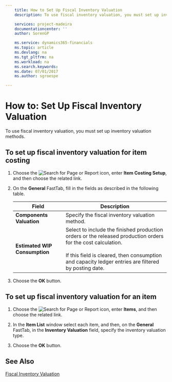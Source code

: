 ```yaml
---
    title: How to Set Up Fiscal Inventory Valuation
    description: To use fiscal inventory valuation, you must set up inventory valuation methods.

    services: project-madeira 
    documentationcenter: ''
    author: SorenGP

    ms.service: dynamics365-financials
    ms.topic: article
    ms.devlang: na
    ms.tgt_pltfrm: na
    ms.workload: na
    ms.search.keywords:
    ms.date: 07/01/2017
    ms.author: sgroespe

---
```

# How to: Set Up Fiscal Inventory Valuation
To use fiscal inventory valuation, you must set up inventory valuation methods.  

## To set up fiscal inventory valuation for item costing  

1.  Choose the ![Search for Page or Report](../../media/ui-search/search_small.png "Search for Page or Report icon") icon, enter **Item Costing Setup**, and then choose the related link.  
2.  On the **General** FastTab, fill in the fields as described in the following table.  

    |Field|Description|  
    |---------------------------------|---------------------------------------|  
    |**Components Valuation**|Specify the fiscal inventory valuation method.|  
    |**Estimated WIP Consumption**|Select to include the finished production orders or the released production orders for the cost calculation.<br /><br /> If this field is cleared, then consumption and capacity ledger entries are filtered by posting date.|  

3.  Choose the **OK** button.  

## To set up fiscal inventory valuation for an item  

1.  Choose the ![Search for Page or Report](../../media/ui-search/search_small.png "Search for Page or Report icon") icon, enter **Items**, and then choose the related link.  
2.  In the **Item List** window select each item, and then, on the **General** FastTab, in the **Inventory Valuation** field, specify the inventory valuation type.  

3.  Choose the **OK** button.  

## See Also  
 [Fiscal Inventory Valuation](fiscal-inventory-valuation.md)   

